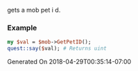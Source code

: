 gets a mob pet i d.
### Example

```perl
my $val = $mob->GetPetID();
quest::say($val); # Returns uint
```


Generated On 2018-04-29T00:35:14-07:00